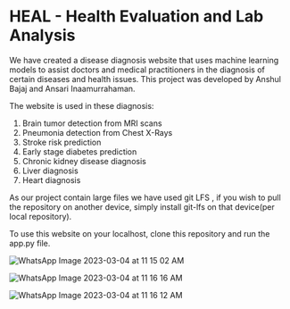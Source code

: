 # HEAL - Health Evaluation and Lab Analysis

We have created a disease diagnosis website that uses machine learning models to assist doctors and medical practitioners in the diagnosis of certain diseases and health issues. This project was developed by Anshul Bajaj and Ansari Inaamurrahaman.

The website is used in these 
diagnosis:
1. Brain tumor detection from MRI scans
2. Pneumonia detection from Chest X-Rays
3. Stroke risk prediction
4. Early stage diabetes prediction
5. Chronic kidney disease diagnosis
6. Liver diagnosis
7. Heart diagnosis

As our project contain large files we have used git LFS , if you wish to pull the repository on another device, simply install git-lfs on that device(per local repository).

To use this website on your localhost, clone this repository and run the app.py file.

![WhatsApp Image 2023-03-04 at 11 15 02 AM](https://user-images.githubusercontent.com/92988197/222878687-7fb60431-efd5-4bc8-909f-5c015666d1a1.jpeg)

![WhatsApp Image 2023-03-04 at 11 16 16 AM](https://user-images.githubusercontent.com/92988197/222878695-f01d6971-87ce-4463-9aaf-86c397982eed.jpeg)

![WhatsApp Image 2023-03-04 at 11 16 12 AM](https://user-images.githubusercontent.com/92988197/222878700-767dc192-dbd6-4fd2-a953-d7b22ce5c6d5.jpeg)
